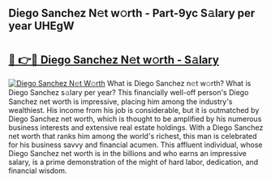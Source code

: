 ## Diego Sanchez N𝚎t w𝚘rth - Part-9yc S𝚊lary per year UHEgW

# <h2><a href="http://gc3d5jl.nevu.top/?p=Diego+Sanchez">🔗 👉🔴 Diego Sanchez N𝚎t w𝚘rth - S𝚊lary</a></h2>

[![Diego Sanchez N𝚎t W𝚘rth](https://i.imgur.com/Oavwk0R.jpeg)](http://gc3d5jl.nevu.top/?p=Diego+Sanchez)
What is Diego Sanchez n𝚎t w𝚘rth? What is Diego Sanchez s𝚊lary per year?
This financially well-off person's Diego Sanchez net worth is impressive, placing him among the industry's wealthiest. His income from his job is considerable, but it is outmatched by Diego Sanchez net worth, which is thought to be amplified by his numerous business interests and extensive real estate holdings. With a Diego Sanchez net worth that ranks him among the world's richest, this man is celebrated for his business savvy and financial acumen. This affluent individual, whose Diego Sanchez net worth is in the billions and who earns an impressive salary, is a prime demonstration of the might of hard labor, dedication, and financial wisdom.

